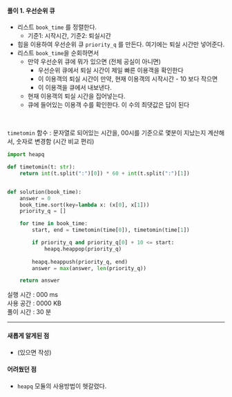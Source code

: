 #### 풀이 1. 우선순위 큐

- 리스트 `book_time` 를 정렬한다. 
  - 기준1: 시작시간, 기준2: 퇴실시간
- 힙을 이용하여 우선순위 큐 `priority_q` 를 만든다. 여기에는 퇴실 시간만 넣어준다. 
- 리스트 `book_time`을 순회하면서
  - 만약 우선순위 큐에 뭐가 있으면 (전체 공실이 아니면) 
    - 우선순위 큐에서 퇴실 시간이 제일 빠른 이용객을 확인한다
    - 이 이용객의 퇴실 시간이 만약, 현재 이용객의 시작시간 - 10 보다 작으면
    - 이 이용객을 큐에서 내보낸다.
  - 현재 이용객의 퇴실 시간을 집어넣는다.
  - 큐에 들어있는 이용객 수를 확인한다. 이 수의 최댓값은 답이 된다

<br/>

`timetomin` 함수 : 문자열로 되어있는 시간을, 00시를 기준으로 몇분이 지났는지 계산해서, 숫자로 변경함 (시간 비교 편리)

```python
import heapq

def timetomin(t: str):
    return int(t.split(":")[0]) * 60 + int(t.split(":")[1])


def solution(book_time):
    answer = 0
    book_time.sort(key=lambda x: (x[0], x[1]))
    priority_q = []

    for time in book_time:
        start, end = timetomin(time[0]), timetomin(time[1])

        if priority_q and priority_q[0] + 10 <= start:
            heapq.heappop(priority_q)
            
        heapq.heappush(priority_q, end)
        answer = max(answer, len(priority_q))

    return answer
```

실행 시간 : 000 ms    
사용 공간 : 0000 KB  
풀이 시간 : 30 분  

--- 

#### 새롭게 알게된 점
  + (있으면 작성)

#### 어려웠던 점
  + `heapq` 모듈의 사용방법이 헷갈렸다.
  
